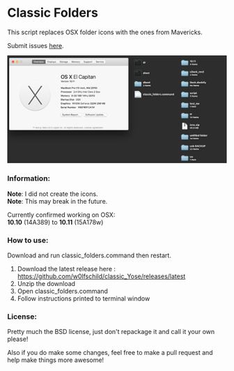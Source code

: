 # Classic Folders
This script replaces OSX folder icons with the ones from Mavericks.

Submit issues [here](https://github.com/w0lfschild/classic_Yose/issues/new). 

![Preview](example.png)

### Information:
**Note**: I did not create the icons.    
**Note**: This may break in the future. 

Currently confirmed working on OSX:    
**10.10** (14A389) to **10.11** (15A178w)     

### How to use:
Download and run classic_folders.command then restart.

1. Download the latest release here : https://github.com/w0lfschild/classic_Yose/releases/latest
2. Unzip the download
3. Open classic_folders.command
4. Follow instructions printed to terminal window

### License:
Pretty much the BSD license, just don't repackage it and call it your own please!

Also if you do make some changes, feel free to make a pull request and help make things more awesome!

